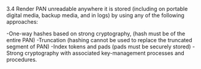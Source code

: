 3.4 Render PAN unreadable anywhere it is stored (including on portable digital media, backup media, and in logs) by using any of the following approaches:

-One-way hashes based on strong cryptography, (hash must be of the entire PAN)
-Truncation (hashing cannot be used to replace the truncated segment of PAN)
-Index tokens and pads (pads must be securely stored)
-Strong cryptography with associated key-management processes and procedures.

